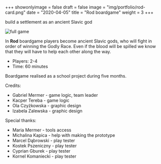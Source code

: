 +++
showonlyimage = false
draft = false
image = "img/portfolio/rod-card.png"
date = "2020-04-05"
title = "Rod boardgame"
weight = 3
+++

build a settlement as an ancient Slavic god
<!--more-->

![full game](/img/portfolio/rod-full.jpg)


In **Rod** boardgame players become ancient Slavic gods, who will fight in order of winning the Godly Race. Even if the blood will be spilled we know that they will have to help each other along the way.

* Players: 2-4
* Time: 60 minutes

Boardgame realised as a school project during five months. 

Credits:
* Gabriel Mermer - game logic, team leader
* Kacper Tereba - game logic
* Ola Czyżkowska - graphic design
* Izabela Zalewska - graphic design

Special thanks:
* Maria Mermer - tools access
* Michalina Kapica - help with making the prototype
* Marcel Dąbrowski - play tester
* Kostek Pszeniczny - play tester
* Cyprian Gburek - play tester
* Kornel Komaniecki - play tester
